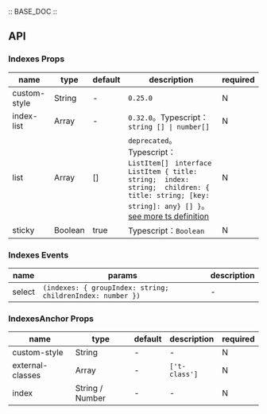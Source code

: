 :: BASE_DOC ::

## API
### Indexes Props

name | type | default | description | required
-- | -- | -- | -- | --
custom-style | String | - | `0.25.0` | N
index-list | Array | - | `0.32.0`。Typescript：`string [] \| number[]` | N
list | Array | [] | `deprecated`。Typescript：`ListItem[] ` `interface ListItem { title: string;  index: string;  children: { title: string; [key: string]: any} [] }`。[see more ts definition](https://github.com/Tencent/tdesign-miniprogram/tree/develop/src/indexes/type.ts) | N
sticky | Boolean | true | Typescript：`Boolean` | N

### Indexes Events

name | params | description
-- | -- | --
select | `(indexes: { groupIndex: string; childrenIndex: number })` | \-

### IndexesAnchor Props

name | type | default | description | required
-- | -- | -- | -- | --
custom-style | String | - | \- | N
external-classes | Array | - | `['t-class']` | N
index | String / Number | - | \- | N
